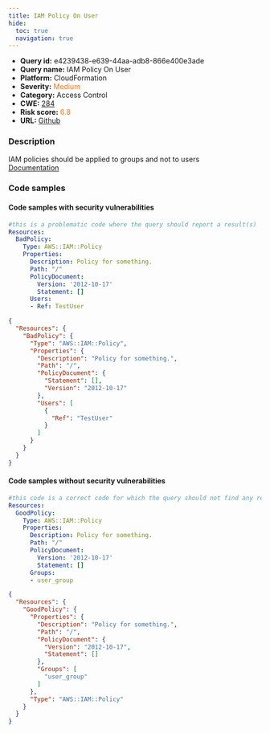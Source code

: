 ```yaml
---
title: IAM Policy On User
hide:
  toc: true
  navigation: true
---
```


<style>
  .highlight .hll {
    background-color: #ff171742;
  }
  .md-content {
    max-width: 1100px;
    margin: 0 auto;
  }
</style>

-   **Query id:** e4239438-e639-44aa-adb8-866e400e3ade
-   **Query name:** IAM Policy On User
-   **Platform:** CloudFormation
-   **Severity:** <span style="color:#ff7213">Medium</span>
-   **Category:** Access Control
-   **CWE:** <a href="https://cwe.mitre.org/data/definitions/284.html" onclick="newWindowOpenerSafe(event, 'https://cwe.mitre.org/data/definitions/284.html')">284</a>
-   **Risk score:** <span style="color:#ff7213">6.8</span>
-   **URL:** [Github](https://github.com/Checkmarx/kics/tree/master/assets/queries/cloudFormation/aws/iam_policy_on_user)

### Description
IAM policies should be applied to groups and not to users<br>
[Documentation](https://docs.aws.amazon.com/AWSCloudFormation/latest/UserGuide/aws-resource-iam-policy.html)

### Code samples
#### Code samples with security vulnerabilities
```yaml title="Positive test num. 1 - yaml file" hl_lines="11"
#this is a problematic code where the query should report a result(s)
Resources:
  BadPolicy:
    Type: AWS::IAM::Policy
    Properties:
      Description: Policy for something.
      Path: "/"
      PolicyDocument:
        Version: '2012-10-17'
        Statement: []
      Users:
      - Ref: TestUser
```
```json title="Positive test num. 2 - json file" hl_lines="12"
{
  "Resources": {
    "BadPolicy": {
      "Type": "AWS::IAM::Policy",
      "Properties": {
        "Description": "Policy for something.",
        "Path": "/",
        "PolicyDocument": {
          "Statement": [],
          "Version": "2012-10-17"
        },
        "Users": [
          {
            "Ref": "TestUser"
          }
        ]
      }
    }
  }
}

```


#### Code samples without security vulnerabilities
```yaml title="Negative test num. 1 - yaml file"
#this code is a correct code for which the query should not find any result
Resources:
  GoodPolicy:
    Type: AWS::IAM::Policy
    Properties:
      Description: Policy for something.
      Path: "/"
      PolicyDocument:
        Version: '2012-10-17'
        Statement: []
      Groups:
      - user_group
```
```json title="Negative test num. 2 - json file"
{
  "Resources": {
    "GoodPolicy": {
      "Properties": {
        "Description": "Policy for something.",
        "Path": "/",
        "PolicyDocument": {
          "Version": "2012-10-17",
          "Statement": []
        },
        "Groups": [
          "user_group"
        ]
      },
      "Type": "AWS::IAM::Policy"
    }
  }
}

```

